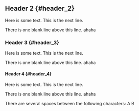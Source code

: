 ## Header 2 {#header_2}

Here is some text. This is the next line.

There is one blank line above this line. ahaha

### Header 3 {#header_3}

Here is some text. This is the next line.

There is one blank line above this line. ahaha

#### Header 4 {#header_4}

Here is some text. This is the next line.

There is one blank line above this line. ahaha

There are several spaces between the following characters: A B
